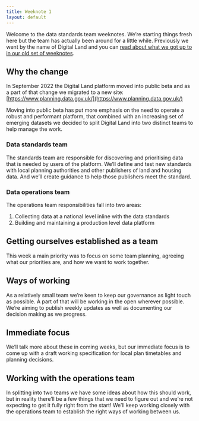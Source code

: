 ```yaml
---
title: Weeknote 1
layout: default
---
```


Welcome to the data standards team weeknotes. We’re starting things fresh here but the team has actually been around for a little while. Previously we went by the name of Digital Land and you can [read about what we got up to in our old set of weeknotes](https://digital-land.github.io/weeknote/).

## Why the change

In September 2022 the Digital Land platform moved into public beta and as a part of that change we migrated to a new site: [https://www.planning.data.gov.uk/](https://www.planning.data.gov.uk/)

Moving into public beta has put more emphasis on the need to operate a robust and performant platform, that combined with an increasing set of emerging datasets we decided to split Digital Land into two distinct teams to help manage the work.

### Data standards team

The standards team are responsible for discovering and prioritising data that is needed by users of the platform. We’ll define and test new standards with local planning authorities and other publishers of land and housing data. And we’ll create guidance to help those publishers meet the standard.

### Data operations team

The operations team responsibilities fall into two areas:

1. Collecting data at a national level inline with the data standards
2. Building and maintaining a production level data platform

## Getting ourselves established as a team

This week a main priority was to focus on some team planning, agreeing what our priorities are, and how we want to work together.

## Ways of working

As a relatively small team we’re keen to keep our governance as light touch as possible. A part of that will be working in the open wherever possible. We’re aiming to publish weekly updates as well as documenting our decision making as we progress.

## Immediate focus

We’ll talk more about these in coming weeks, but our immediate focus is to come up with a draft working specification for local plan timetables and planning decisions.

## Working with the operations team

In splitting into two teams we have some ideas about how this should work, but in reality there’ll be a few things that we need to figure out and we’re not expecting to get it fully right from the start! We’ll keep working closely with the operations team to establish the right ways of working between us.
